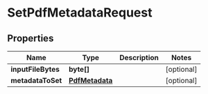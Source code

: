 
# SetPdfMetadataRequest

## Properties
Name | Type | Description | Notes
------------ | ------------- | ------------- | -------------
**inputFileBytes** | **byte[]** |  |  [optional]
**metadataToSet** | [**PdfMetadata**](PdfMetadata.md) |  |  [optional]



